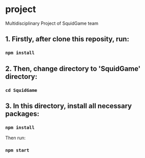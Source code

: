 # project
Multidisciplinary Project of SquidGame team
## 1. Firstly, after clone this reposity, run:
### `npm install`
## 2. Then, change directory to 'SquidGame' directory:
### `cd SquidGame`
## 3. In this directory, install all necessary packages:
### `npm install`
Then run:
### `npm start`
